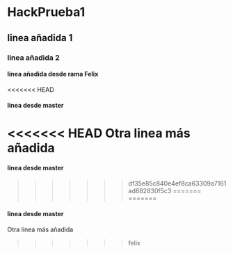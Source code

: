 # HackPrueba1
## linea añadida 1
### linea añadida 2
#### linea añadida desde rama Felix
<<<<<<< HEAD
#### linea desde master
<<<<<<< HEAD
Otra linea más añadida
=======
#### linea desde master
>>>>>>> df35e85c840e4ef8ca63309a7161ad682830f5c3
=======
=======
#### linea desde master
Otra linea más añadida
>>>>>>> felix
